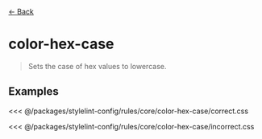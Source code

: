 [&#x2190; Back](./)
# color-hex-case <badge text="error" type="error" vertical="middle"/>

> Sets the case of hex values to lowercase.


## Examples

<code-highlight>
 
<div slot="correct">

<<< @/packages/stylelint-config/rules/core/color-hex-case/correct.css

</div>

 
<div slot="incorrect">

<<< @/packages/stylelint-config/rules/core/color-hex-case/incorrect.css

</div>

 
</code-highlight>

